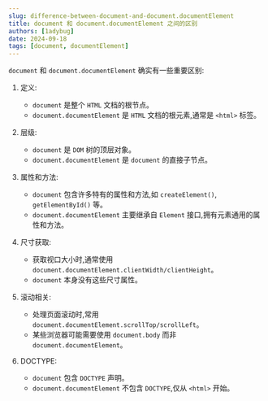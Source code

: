 ```yaml
---
slug: difference-between-document-and-document.documentElement
title: document 和 document.documentElement 之间的区别
authors: [1adybug]
date: 2024-09-18
tags: [document, documentElement]
---
```


`document` 和 `document.documentElement` 确实有一些重要区别:

1. 定义:
    - `document` 是整个 `HTML` 文档的根节点。
    - `document.documentElement` 是 `HTML` 文档的根元素,通常是 `<html>` 标签。

2. 层级:
    - `document` 是 `DOM` 树的顶层对象。
    - `document.documentElement` 是 `document` 的直接子节点。

3. 属性和方法:
    - `document` 包含许多特有的属性和方法,如 `createElement()`, `getElementById()` 等。
    - `document.documentElement` 主要继承自 `Element` 接口,拥有元素通用的属性和方法。

4. 尺寸获取:
    - 获取视口大小时,通常使用 `document.documentElement.clientWidth/clientHeight`。
    - `document` 本身没有这些尺寸属性。

5. 滚动相关:
    - 处理页面滚动时,常用 `document.documentElement.scrollTop/scrollLeft`。
    - 某些浏览器可能需要使用 `document.body` 而非 `document.documentElement`。

6. DOCTYPE:
    - `document` 包含 `DOCTYPE` 声明。
    - `document.documentElement` 不包含 `DOCTYPE`,仅从 `<html>` 开始。

